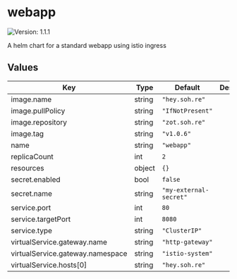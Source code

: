 # webapp

![Version: 1.1.1](https://img.shields.io/badge/Version-1.1.1-informational?style=flat-square)

A helm chart for a standard webapp using istio ingress

## Values

| Key | Type | Default | Description |
|-----|------|---------|-------------|
| image.name | string | `"hey.soh.re"` |  |
| image.pullPolicy | string | `"IfNotPresent"` |  |
| image.repository | string | `"zot.soh.re"` |  |
| image.tag | string | `"v1.0.6"` |  |
| name | string | `"webapp"` |  |
| replicaCount | int | `2` |  |
| resources | object | `{}` |  |
| secret.enabled | bool | `false` |  |
| secret.name | string | `"my-external-secret"` |  |
| service.port | int | `80` |  |
| service.targetPort | int | `8080` |  |
| service.type | string | `"ClusterIP"` |  |
| virtualService.gateway.name | string | `"http-gateway"` |  |
| virtualService.gateway.namespace | string | `"istio-system"` |  |
| virtualService.hosts[0] | string | `"hey.soh.re"` |  |


